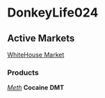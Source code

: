 # DonkeyLife024
## Active Markets
[WhiteHouse Market](https://raw.githubusercontent.com/server-x/www/master/markets/whitehouse/index.md)

### Products
[*Meth*](https://raw.githubusercontent.com/server-x/www/master/vendors/donkeylife024/meth/index.md)
**Cocaine**
**DMT**

